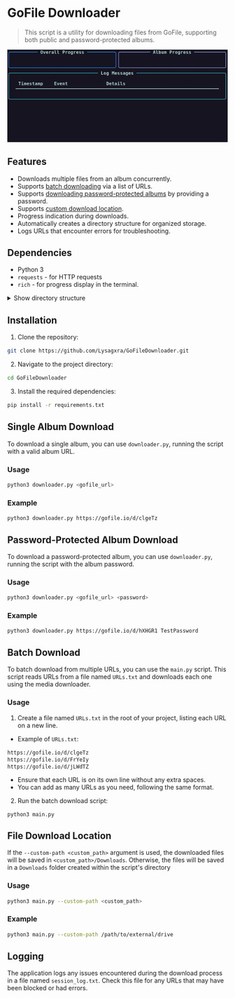 # GoFile Downloader

> This script is a utility for downloading files from GoFile, supporting both
public and password-protected albums.

![Demo](https://github.com/Lysagxra/GoFileDownloader/blob/90b902ff734115dd1d955f80ac855700bcde7cc2/assets/demo.gif)

## Features

- Downloads multiple files from an album concurrently.
- Supports [batch downloading](https://github.com/Lysagxra/GoFileDownloader?tab=readme-ov-file#batch-download) via a list of URLs.
- Supports [downloading password-protected albums](https://github.com/Lysagxra/GoFileDownloader?tab=readme-ov-file#password-protected-album-download) by providing a password.
- Supports [custom download location](https://github.com/Lysagxra/GoFileDownloader?tab=readme-ov-file#file-download-location).
- Progress indication during downloads.
- Automatically creates a directory structure for organized storage.
- Logs URLs that encounter errors for troubleshooting.

## Dependencies

- Python 3
- `requests` - for HTTP requests
- `rich` - for progress display in the terminal.

<details>

<summary>Show directory structure</summary>

```
project-root/
├── helpers/
│ ├── managers/
│ │ ├── live_manager.py      # Manages a real-time live display
│ │ ├── log_manager.py       # Manages real-time log updates
│ │ └── progress_manager.py  # Manages progress bars
│ ├── config.py              # Manages constants and settings used across the project
│ ├── download_utils.py      # Utilities for managing the download process
│ ├── file_utils.py          # Utilities for managing file operations
│ ├── general_utils.py       # Miscellaneous utility functions
│ └── gofile_utils.py        # Utilities for checking GoFile status and URL validation
├── downloader.py            # Module for initiating downloads from specified GoFile URLs
├── main.py                  # Main script to run the downloader
├── URLs.txt                 # Text file listing album URLs to be downloaded
└── session_log.txt          # Log file for recording session details
```

</details>

## Installation

1. Clone the repository:

```bash
git clone https://github.com/Lysagxra/GoFileDownloader.git
```

2. Navigate to the project directory:

```bash
cd GoFileDownloader
```

3. Install the required dependencies:

```bash
pip install -r requirements.txt
```

## Single Album Download

To download a single album, you can use `downloader.py`, running the script with a valid album URL.

### Usage

```bash
python3 downloader.py <gofile_url>
```

### Example

```
python3 downloader.py https://gofile.io/d/clgeTz
```

## Password-Protected Album Download

To download a password-protected album, you can use `downloader.py`, running the script with the album password.

### Usage

```bash
python3 downloader.py <gofile_url> <password>
```

### Example

```
python3 downloader.py https://gofile.io/d/hXHGR1 TestPassword
```

## Batch Download

To batch download from multiple URLs, you can use the `main.py` script. This script reads URLs from a file named `URLs.txt` and downloads each one using the media downloader.

### Usage

1. Create a file named `URLs.txt` in the root of your project, listing each URL on a new line.

- Example of `URLs.txt`:

```
https://gofile.io/d/clgeTz
https://gofile.io/d/FrYeIy
https://gofile.io/d/jLWdTZ
```

- Ensure that each URL is on its own line without any extra spaces.
- You can add as many URLs as you need, following the same format.

2. Run the batch download script:

```
python3 main.py
```

## File Download Location

If the `--custom-path <custom_path>` argument is used, the downloaded files will be saved in `<custom_path>/Downloads`. Otherwise, the files will be saved in a `Downloads` folder created within the script's directory

### Usage

```bash
python3 main.py --custom-path <custom_path>
```

### Example

```bash
python3 main.py --custom-path /path/to/external/drive
```

## Logging

The application logs any issues encountered during the download process in a file named `session_log.txt`. Check this file for any URLs that may have been blocked or had errors.
